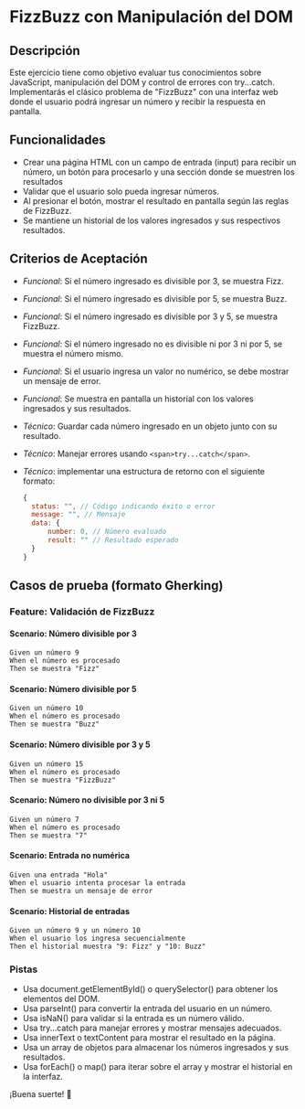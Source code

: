 # FizzBuzz con Manipulación del DOM

## Descripción

Este ejercicio tiene como objetivo evaluar tus conocimientos sobre JavaScript, manipulación del DOM y control de errores con try...catch. Implementarás el clásico problema de "FizzBuzz" con una interfaz web donde el usuario podrá ingresar un número y recibir la respuesta en pantalla.

## Funcionalidades

* Crear una página HTML con un campo de entrada (input) para recibir un número, un botón para procesarlo y una sección donde se muestren los resultados
* Validar que el usuario solo pueda ingresar números.
* Al presionar el botón, mostrar el resultado en pantalla según las reglas de FizzBuzz.
* Se mantiene un historial de los valores ingresados y sus respectivos resultados.

## Criterios de Aceptación

* *Funcional*: Si el número ingresado es divisible por 3, se muestra Fizz.
* *Funcional*: Si el número ingresado es divisible por 5, se muestra Buzz.
* *Funcional*: Si el número ingresado es divisible por 3 y 5, se muestra FizzBuzz.
* *Funcional*: Si el número ingresado no es divisible ni por 3 ni por 5, se muestra el número mismo.
* *Funcional*: Si el usuario ingresa un valor no numérico, se debe mostrar un mensaje de error.
* *Funcional*: Se muestra en pantalla un historial con los valores ingresados y sus resultados.
* *Técnico*: Guardar cada número ingresado en un objeto junto con su resultado.
* *Técnico*: Manejar errores usando `<span>try...catch</span>`.
* *Técnico*: implementar una estructura de retorno con el siguiente formato:

  ```javascript
  {
  	status: "", // Código indicando éxito o error
  	message: "", // Mensaje
  	data: {
  		number: 0, // Número evaluado
  		result: "" // Resultado esperado
  	}
  }
  ```

## Casos de prueba (formato Gherking)

### Feature: Validación de FizzBuzz

#### Scenario: Número divisible por 3

    Given un número 9
    When el número es procesado
    Then se muestra "Fizz"

#### Scenario: Número divisible por 5

    Given un número 10
    When el número es procesado
    Then se muestra "Buzz"

#### Scenario: Número divisible por 3 y 5

    Given un número 15
    When el número es procesado
    Then se muestra "FizzBuzz"

#### Scenario: Número no divisible por 3 ni 5

    Given un número 7
    When el número es procesado
    Then se muestra "7"

#### Scenario: Entrada no numérica

    Given una entrada "Hola"
    When el usuario intenta procesar la entrada
    Then se muestra un mensaje de error

#### Scenario: Historial de entradas

    Given un número 9 y un número 10
    When el usuario los ingresa secuencialmente
    Then el historial muestra "9: Fizz" y "10: Buzz"

### Pistas

* Usa document.getElementById() o querySelector() para obtener los elementos del DOM.
* Usa parseInt() para convertir la entrada del usuario en un número.
* Usa isNaN() para validar si la entrada es un número válido.
* Usa try...catch para manejar errores y mostrar mensajes adecuados.
* Usa innerText o textContent para mostrar el resultado en la página.
* Usa un array de objetos para almacenar los números ingresados y sus resultados.
* Usa forEach() o map() para iterar sobre el array y mostrar el historial en la interfaz.

¡Buena suerte! 🚀

